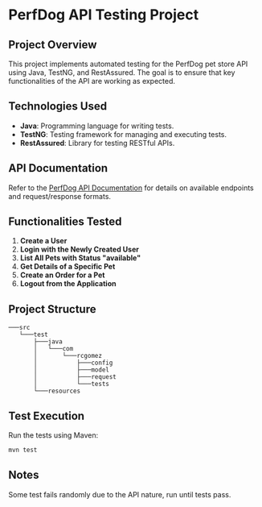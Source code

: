 
# PerfDog API Testing Project

## Project Overview
This project implements automated testing for the PerfDog pet store API using Java, TestNG, and RestAssured. The goal is to ensure that key functionalities of the API are working as expected.

## Technologies Used
- **Java**: Programming language for writing tests.
- **TestNG**: Testing framework for managing and executing tests.
- **RestAssured**: Library for testing RESTful APIs.

## API Documentation
Refer to the [PerfDog API Documentation](https://petstore.swagger.io) for details on available endpoints and request/response formats.

## Functionalities Tested
1. **Create a User**
2. **Login with the Newly Created User**
3. **List All Pets with Status "available"**
4. **Get Details of a Specific Pet**
5. **Create an Order for a Pet**
6. **Logout from the Application**

## Project Structure
```
───src
   └───test
       ├───java
       │   └───com
       │       └───rcgomez
       │           ├───config
       │           ├───model
       │           ├───request
       │           └───tests
       └───resources
```

## Test Execution
Run the tests using Maven:
```bash
mvn test
```
## Notes
Some test fails randomly due to the API nature, run until tests pass.